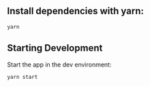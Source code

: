 ## Install dependencies with yarn:
```bash
yarn
```
## Starting Development
Start the app in the dev environment:
```bash
yarn start
```

